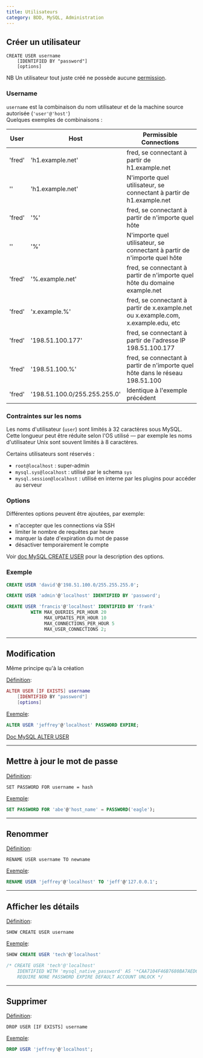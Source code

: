 ```yaml
---
title: Utilisateurs
category: BDD, MySQL, Administration
---
```


## Créer un utilisateur

    CREATE USER username
        [IDENTIFIED BY "password"]
        [options]

NB Un utilisateur tout juste créé ne possède aucune [permission](mysql-grant.md).

### Username

`username` est la combinaison du nom utilisateur et de la machine source autorisée (`'user'@'host'`)  
Quelques exemples de combinaisons :

| User   | Host                         | Permissible Connections                                                            |
|---     |---                           |---                                                                                 |
| 'fred' | 'h1.example.net'             | fred, se connectant à partir de h1.example.net                                     |
| ''     | 'h1.example.net'             | N'importe quel utilisateur, se connectant à partir de h1.example.net               |
| 'fred' | '%'                          | fred, se connectant à partir de n'importe quel hôte                                |
| ''     | '%'                          | N'importe quel utilisateur, se connectant à partir de n'importe quel hôte          |
| 'fred' | '%.example.net'              | fred, se connectant à partir de n'importe quel hôte du domaine example.net         |
| 'fred' | 'x.example.%'                | fred, se connectant à partir de x.example.net ou x.example.com, x.example.edu, etc |
| 'fred' | '198.51.100.177'             | fred, se connectant à partir de l'adresse IP 198.51.100.177                        |
| 'fred' | '198.51.100.%'               | fred, se connectant à partir de n'importe quel hôte dans le réseau 198.51.100      |
| 'fred' | '198.51.100.0/255.255.255.0' | Identique à l'exemple précédent                                                    |

### Contraintes sur les noms

Les noms d'utilisateur (`user`) sont limités à 32 caractères sous MySQL.  
Cette longueur peut être réduite selon l'OS utilisé — par exemple les noms d'utilisateur Unix sont souvent limités à 8 caractères.

Certains utilisateurs sont réservés :

- `root@localhost` : super-admin
- `mysql.sys@localhost` : utilisé par le schema `sys`
- `mysql.session@localhost` : utilisé en interne par les plugins pour accéder au serveur

### Options

Différentes options peuvent être ajoutées, par exemple:
- n'accepter que les connections via SSH
- limiter le nombre de requêtes par heure
- marquer la date d'expiration du mot de passe
- désactiver temporairement le compte

Voir [doc MySQL CREATE USER](https://dev.mysql.com/doc/refman/5.7/en/create-user.html) pour la description des options.

### Exemple

``` sql
CREATE USER 'david'@'198.51.100.0/255.255.255.0';

CREATE USER 'admin'@'localhost' IDENTIFIED BY 'password';

CREATE USER 'francis'@'localhost' IDENTIFIED BY 'frank'
         WITH MAX_QUERIES_PER_HOUR 20
              MAX_UPDATES_PER_HOUR 10
              MAX_CONNECTIONS_PER_HOUR 5
              MAX_USER_CONNECTIONS 2;
```

---

## Modification

Même principe qu'à la création

<ins>Définition</ins>:

``` lua
ALTER USER [IF EXISTS] username
    [IDENTIFIED BY "password"]
    [options]
```

<ins>Exemple</ins>:

``` sql
ALTER USER 'jeffrey'@'localhost' PASSWORD EXPIRE;
```

[Doc MySQL ALTER USER](https://dev.mysql.com/doc/refman/5.7/en/alter-user.html)

---

## Mettre à jour le mot de passe

<ins>Définition</ins>:

    SET PASSWORD FOR username = hash

<ins>Exemple</ins>:

``` sql
SET PASSWORD FOR 'abe'@'host_name' = PASSWORD('eagle');
```

---

## Renommer

<ins>Définition</ins>:

    RENAME USER username TO newname

<ins>Exemple</ins>:

``` sql
RENAME USER 'jeffrey'@'localhost' TO 'jeff'@'127.0.0.1';
```

---

## Afficher les détails

<ins>Définition</ins>:

    SHOW CREATE USER username

<ins>Exemple</ins>:

``` sql
SHOW CREATE USER 'tech'@'localhost' 

/* CREATE USER 'tech'@'localhost'
    IDENTIFIED WITH 'mysql_native_password' AS '*CAA7104F46B7680BA7AED696E4DE0F33F2225A1B'
    REQUIRE NONE PASSWORD EXPIRE DEFAULT ACCOUNT UNLOCK */
```

---

## Supprimer

<ins>Définition</ins>:

    DROP USER [IF EXISTS] username

<ins>Exemple</ins>:

``` sql
DROP USER 'jeffrey'@'localhost';
```